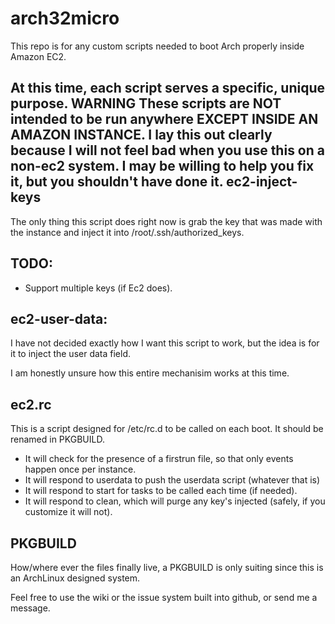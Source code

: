arch32micro
===========
This repo is for any custom scripts needed to boot Arch properly inside Amazon EC2.

At this time, each script serves a specific, unique purpose.
**WARNING**
These scripts are NOT intended to be run anywhere EXCEPT INSIDE AN AMAZON INSTANCE.  I lay this out clearly because I will not feel bad when you use this on a non-ec2 system.
I may be willing to help you fix it, but you shouldn't have done it.
ec2-inject-keys
-------------
The only thing this script does right now is grab the key that was made with the instance and inject
it into /root/.ssh/authorized_keys.

TODO:
-----
* Support multiple keys (if Ec2 does).

ec2-user-data:
--------------
I have not decided exactly how I want this script to work, but the idea is for it to inject the user data field.

I am honestly unsure how this entire mechanisim works at this time.

ec2.rc
------
This is a script designed for /etc/rc.d to be called on each boot.
It should be renamed in PKGBUILD.

* It will check for the presence of a firstrun file, so that only events happen once per instance.
* It will respond to userdata to push the userdata script (whatever that is)
* It will respond to start for tasks to be called each time (if needed).
* It will respond to clean, which will purge any key's injected (safely, if you customize it will not).

PKGBUILD
--------
How/where ever the files finally live, a PKGBUILD is only suiting since this is an ArchLinux designed system.


 Feel free to use the wiki or the issue system built into github, or send me a message.